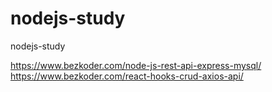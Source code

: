 # nodejs-study
nodejs-study

https://www.bezkoder.com/node-js-rest-api-express-mysql/ <br />
https://www.bezkoder.com/react-hooks-crud-axios-api/
